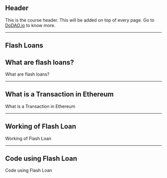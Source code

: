 ## Header
This is the course header. This will be added on top of every page. Go to [DoDAO.io](https://www.dodao.io) to know more.

---

## Flash Loans


## What are flash loans?

What are flash loans?


    


---
## What is a Transaction in Ethereum

What is a Transaction in Ethereum


    


---
## Working of Flash Loan

Working of Flash Loan


    


---
## Code using Flash Loan

Code using Flash Loan


    

 
